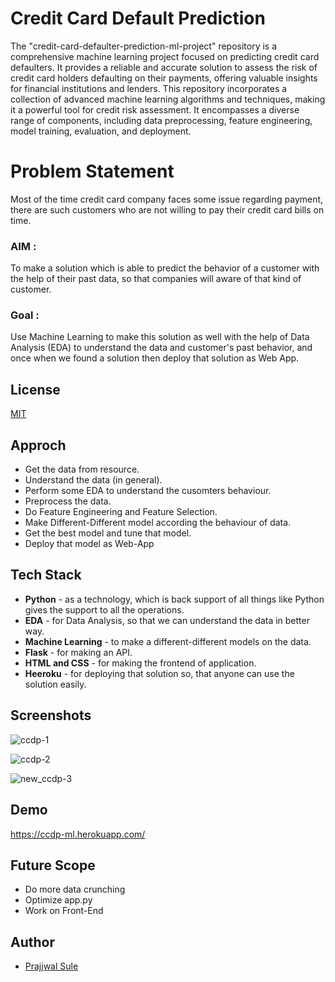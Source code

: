 # Credit Card Default Prediction

The "credit-card-defaulter-prediction-ml-project" repository is a comprehensive machine learning project focused on predicting credit card defaulters. It provides a reliable and accurate solution to assess the risk of credit card holders defaulting on their payments, offering valuable insights for financial institutions and lenders. This repository incorporates a collection of advanced machine learning algorithms and techniques, making it a powerful tool for credit risk assessment. It encompasses a diverse range of components, including data preprocessing, feature engineering, model training, evaluation, and deployment.

# Problem Statement

Most of the time credit card company faces some issue regarding payment, there are such customers who are not willing to pay their credit card bills on time.

### AIM : 
To make a solution which is able to predict the behavior of a customer with the help of their past data, so that companies will aware of that kind of customer.

### Goal :

Use Machine Learning to make this solution as well with the help of Data Analysis (EDA) to understand the data and customer's past behavior, and once when we found a solution then deploy that solution as Web App.
## License

[MIT](https://choosealicense.com/licenses/mit/)


## Approch

- Get the data from resource.
- Understand the data (in general).
- Perform some EDA to understand the cusomters behaviour.
- Preprocess the data.
- Do Feature Engineering and Feature Selection. 
- Make Different-Different model according the behaviour of data.
- Get the best model and tune that model.
- Deploy that model as Web-App


## Tech Stack

- **Python**  - as a technology, which is back support of all things like Python gives the support to all the operations.
- **EDA**     - for Data Analysis, so that we can understand the data in better way.
- **Machine Learning** -  to make a different-different models on the data.
- **Flask** - for making an API.
- **HTML and CSS** - for making the frontend of application.
- **Heeroku** - for deploying that solution so, that anyone can use the solution easily.







## Screenshots
![ccdp-1](https://github.com/PrajjwalSule21/CCDP-ML-Project/assets/81765165/bc8f195a-0abd-4820-81d3-5784f9bce745)

![ccdp-2](https://github.com/PrajjwalSule21/CCDP-ML-Project/assets/81765165/eeb07dd8-0fd5-4682-b649-ef85c113f246)

![new_ccdp-3](https://github.com/PrajjwalSule21/CCDP-ML-Project/assets/81765165/d9bcefdd-7e78-4d48-a1e6-90a2ca2b8ee8)

## Demo

https://ccdp-ml.herokuapp.com/


## Future Scope

- Do more data crunching
- Optimize app.py
- Work on Front-End

## Author

- [Prajjwal Sule](https://www.github.com/PrajjwalSule21)

